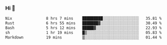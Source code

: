 ### Hi 👋

<!--START_SECTION:waka-->

```txt
Nix               8 hrs 7 mins    █████████░░░░░░░░░░░░░░░░   35.81 %
Rust              6 hrs 55 mins   ███████▓░░░░░░░░░░░░░░░░░   30.49 %
Bash              5 hrs 12 mins   █████▓░░░░░░░░░░░░░░░░░░░   22.93 %
sh                1 hr 19 mins    █▒░░░░░░░░░░░░░░░░░░░░░░░   05.83 %
Markdown          19 mins         ▒░░░░░░░░░░░░░░░░░░░░░░░░   01.44 %
```

<!--END_SECTION:waka-->
